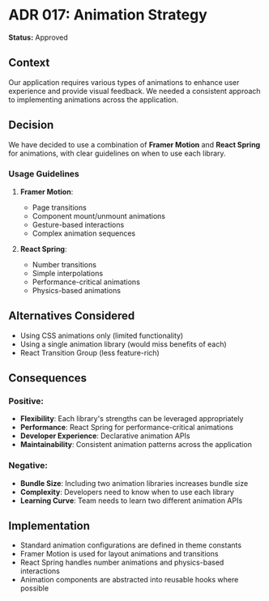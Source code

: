 # ADR 017: Animation Strategy

**Status:** Approved

## Context
Our application requires various types of animations to enhance user experience and provide visual feedback. We needed a consistent approach to implementing animations across the application.

## Decision
We have decided to use a combination of **Framer Motion** and **React Spring** for animations, with clear guidelines on when to use each library.

### Usage Guidelines
1. **Framer Motion**:
   - Page transitions
   - Component mount/unmount animations
   - Gesture-based interactions
   - Complex animation sequences

2. **React Spring**:
   - Number transitions
   - Simple interpolations
   - Performance-critical animations
   - Physics-based animations

## Alternatives Considered
- Using CSS animations only (limited functionality)
- Using a single animation library (would miss benefits of each)
- React Transition Group (less feature-rich)

## Consequences
### Positive:
- **Flexibility**: Each library's strengths can be leveraged appropriately
- **Performance**: React Spring for performance-critical animations
- **Developer Experience**: Declarative animation APIs
- **Maintainability**: Consistent animation patterns across the application

### Negative:
- **Bundle Size**: Including two animation libraries increases bundle size
- **Complexity**: Developers need to know when to use each library
- **Learning Curve**: Team needs to learn two different animation APIs

## Implementation
- Standard animation configurations are defined in theme constants
- Framer Motion is used for layout animations and transitions
- React Spring handles number animations and physics-based interactions
- Animation components are abstracted into reusable hooks where possible 